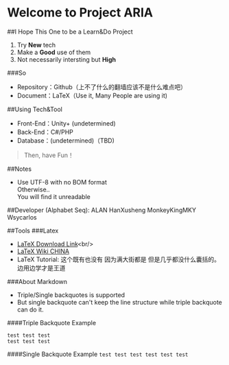 Welcome to Project ARIA
=======================

##I Hope This One to be a Learn&Do Project
1. Try **New** tech
2. Make a **Good** use of them
3. Not necessarily intersting but **High**

###So
- Repository：Github（上不了什么的翻墙应该不是什么难点吧）  
- Document：LaTeX（Use it, Many People are using it)

##Using Tech&Tool
+ Front-End：Unity+ (undetermined)<br/>
+ Back-End：C#/PHP<br/>
+ Database：(undetermined)（TBD)<br/>  

>Then, have Fun！

##Notes
- Use UTF-8 with no BOM format<br/> 
Otherwise..<br/>
You will find it unreadable<br/>

##Developer (Alphabet Seq):
	ALAN
	HanXusheng
	MonkeyKingMKY
	Wsycarlos

##Tools
###Latex  
* [LaTeX Download Link](http://www.ctex.org/CTeXDownload "www.ctex.org/CTeXDownload")<br/>
* [LaTeX Wiki CHINA](https://zh.wikipedia.org/wiki/LaTeX "zh.wikipedia.org/wiki/LaTeX")<br/>
* LaTeX Tutorial: 这个既有也没有 因为满大街都是 但是几乎都没什么囊括的。 边用边学才是王道<br/>

###About Markdown
- Triple/Single backquotes is supported
- But single backquote can't keep the line structure while triple backquote can do it.

####Triple Backquote Example
```text
test test test
test test test
```
####Single Backquote Example
`
test test test
test test test
`
